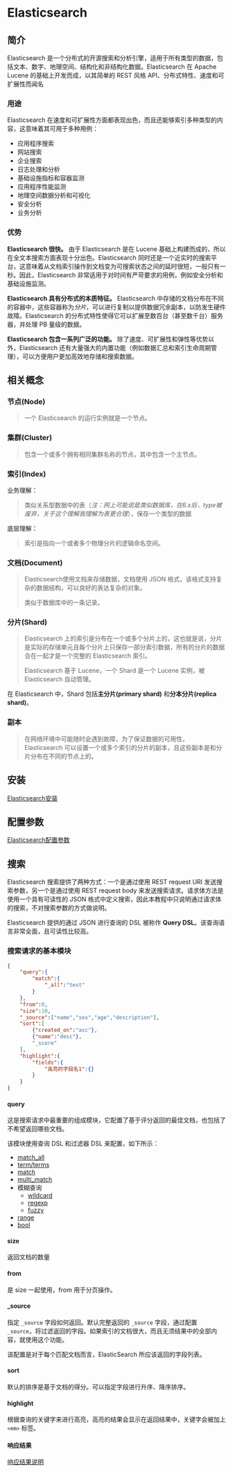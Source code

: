 # Elasticsearch

## 简介

Elasticsearch 是一个分布式的开源搜索和分析引擎，适用于所有类型的数据，包括文本、数字、地理空间、结构化和非结构化数据。Elasticsearch 在 Apache Lucene 的基础上开发而成，以其简单的 REST 风格 API、分布式特性、速度和可扩展性而闻名

### 用途

Elasticsearch 在速度和可扩展性方面都表现出色，而且还能够索引多种类型的内容，这意味着其可用于多种用例：

- 应用程序搜索
- 网站搜索
- 企业搜索
- 日志处理和分析
- 基础设施指标和容器监测
- 应用程序性能监测
- 地理空间数据分析和可视化
- 安全分析
- 业务分析

### 优势

**Elasticsearch 很快。** 由于 Elasticsearch 是在 Lucene 基础上构建而成的，所以在全文本搜索方面表现十分出色。Elasticsearch 同时还是一个近实时的搜索平台，这意味着从文档索引操作到文档变为可搜索状态之间的延时很短，一般只有一秒。因此，Elasticsearch 非常适用于对时间有严苛要求的用例，例如安全分析和基础设施监测。

**Elasticsearch 具有分布式的本质特征。** Elasticsearch 中存储的文档分布在不同的容器中，这些容器称为*分片*，可以进行复制以提供数据冗余副本，以防发生硬件故障。Elasticsearch 的分布式特性使得它可以扩展至数百台（甚至数千台）服务器，并处理 PB 量级的数据。

**Elasticsearch 包含一系列广泛的功能。** 除了速度、可扩展性和弹性等优势以外，Elasticsearch 还有大量强大的内置功能（例如数据汇总和索引生命周期管理），可以方便用户更加高效地存储和搜索数据。

## 相关概念

### 节点(Node)

> 一个 Elasticsearch 的运行实例就是一个节点。

### 集群(Cluster)

> 包含一个或多个拥有相同集群名称的节点，其中包含一个主节点。

### 索引(Index)

业务理解：

> 类似关系型数据中的表（*注：网上可能说是类似数据库，在6.x后，type被废弃，关于这个理解我理解为表更合理*），保存一个类型的数据

底层理解：

> 索引是指向一个或者多个物理分片的逻辑命名空间。

### 文档(Document)

> Elasticsearch使用文档来存储数据，文档使用 JSON 格式，该格式支持复杂的数据结构，可以良好的表达复杂的对象。
>
> 类似于数据库中的一条记录。

### 分片(Shard)

> Elasticsearch 上的索引是分布在一个或多个分片上的，这也就是说，分片是实际的存储单元且每个分片上只保存一部分索引数据，所有的分片的数据合在一起才是一个完整的 Elasticsearch 索引。
>
> Elasticsearch 基于 Lucene，一个 Shard 是一个 Lucene 实例，被 Elasticsearch 自动管理。

在 Elasticsearch 中，Shard 包括**主分片(primary shard)** 和**分本分片(replica shard)**。

### 副本

> 在网络环境中可能随时会遇到故障，为了保证数据的可用性，Elasticsearch 可以设置一个或多个索引的分片的副本，且这些副本是和分片分布在不同的节点上的。

## 安装

[Elasticsearch安装](Elasticsearch安装.md) 

## 配置参数

[Elasticsearch配置参数](Elasticsearch配置参数.md)

## 搜索

Elasticsearch 搜索提供了两种方式：一个是通过使用 REST request URI 发送搜索参数，另一个是通过使用 REST request body 来发送搜索请求。请求体方法是使用一个具有可读性的 JSON 格式中定义搜索，因此本教程中只说明通过请求体的搜索，不对搜索参数的方式做说明。

Elasticsearch 提供的通过 JSON 进行查询的 DSL 被称作 **Query DSL**。该查询语言非常全面，且可读性比较高。

### 搜索请求的基本模块

```json
{
    "query":{
        "match":{
            "_all":"test"
        }
    },
    "from":0,
    "size":10,
    "_source":["name","sex","age","description"],
    "sort":[
        {"created_on":"asc"},
        {"name":"desc"},
        "_score"
    ],
    "highlight":{
        "fields":{
            "高亮的字段名1":{}
        }
    }
}
```

#### query

这是搜索请求中最重要的组成模块，它配置了基于评分返回的最佳文档，也包括了不希望返回哪些文档。

该模块使用查询 DSL 和过滤器 DSL 来配置，如下所示：

- [match_all](Elasticsearch搜索-match_all.md)
- [term/terms](Elasticsearch搜索-term-terms.md)
- [match](Elasticsearch搜索-match.md)
- [multi_match](Elasticsearch搜索-multi_match.md)
- 模糊查询
  - [wildcard](Elasticsearch搜索-wildcard.md)
  - [regexp](Elasticsearch搜索-regexp.md)
  - [fuzzy](Elasticsearch搜索-fuzzy.md)
- [range](Elasticsearch搜索-range.md)
- [bool](Elasticsearch搜索-bool.md)

#### size

返回文档的数量

#### from

是 size 一起使用，from 用于分页操作。

#### \_source

指定 `_source` 字段如何返回。默认完整返回的 `_source` 字段，通过配置 `_source`，将过滤返回的字段。如果索引的文档很大，而且无须结果中的全部内容，就使用这个功能。

该配置是对于每个匹配文档而言，ElasticSearch 所应该返回的字段列表。

#### sort

默认的排序是基于文档的得分。可以指定字段进行升序、降序排序。

#### highlight

根据查询的关键字来进行高亮，高亮的结果会显示在返回结果中，关键字会被加上 `<em>` 标签。

#### 响应结果

[响应结果说明](Elasticsearch搜索-响应结果.md) 